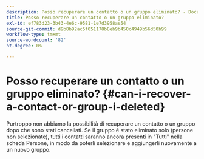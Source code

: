```yaml
---
description: Posso recuperare un contatto o un gruppo eliminato? - Documentazione Marketo - Documentazione del prodotto
title: Posso recuperare un contatto o un gruppo eliminato?
exl-id: ef783d23-3b43-4e6c-9581-1e7d3958ae54
source-git-commit: d9b8b92ac5f051178b8eb9b450c4949b56d50b99
workflow-type: tm+mt
source-wordcount: '82'
ht-degree: 0%

---
```


# Posso recuperare un contatto o un gruppo eliminato? {#can-i-recover-a-contact-or-group-i-deleted}

Purtroppo non abbiamo la possibilità di recuperare un contatto o un gruppo dopo che sono stati cancellati. Se il gruppo è stato eliminato solo (persone non selezionate), tutti i contatti saranno ancora presenti in &quot;Tutti&quot; nella scheda Persone, in modo da poterli selezionare e aggiungerli nuovamente a un nuovo gruppo.
